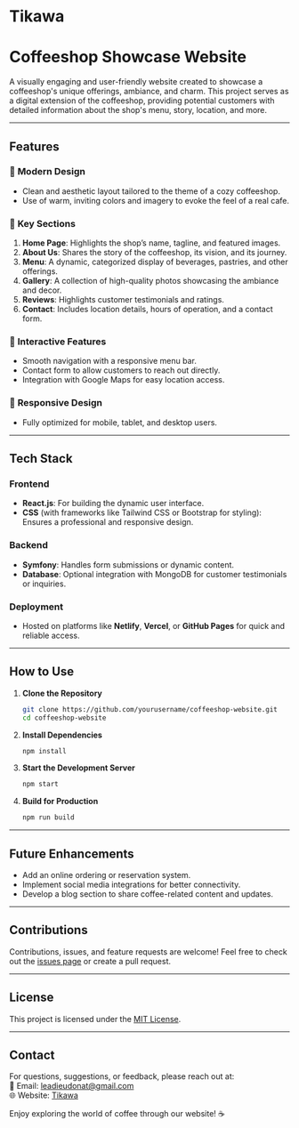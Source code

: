 # Tikawa

# **Coffeeshop Showcase Website**

A visually engaging and user-friendly website created to showcase a coffeeshop's unique offerings, ambiance, and charm. This project serves as a digital extension of the coffeeshop, providing potential customers with detailed information about the shop's menu, story, location, and more.

---

## **Features**

### 🎨 **Modern Design**
- Clean and aesthetic layout tailored to the theme of a cozy coffeeshop.
- Use of warm, inviting colors and imagery to evoke the feel of a real cafe.

### 📜 **Key Sections**
1. **Home Page**: Highlights the shop’s name, tagline, and featured images.
2. **About Us**: Shares the story of the coffeeshop, its vision, and its journey.
3. **Menu**: A dynamic, categorized display of beverages, pastries, and other offerings.
4. **Gallery**: A collection of high-quality photos showcasing the ambiance and decor.
5. **Reviews**: Highlights customer testimonials and ratings.
6. **Contact**: Includes location details, hours of operation, and a contact form.

### 🌟 **Interactive Features**
- Smooth navigation with a responsive menu bar.
- Contact form to allow customers to reach out directly.
- Integration with Google Maps for easy location access.

### 📱 **Responsive Design**
- Fully optimized for mobile, tablet, and desktop users.

---

## **Tech Stack**

### **Frontend**
- **React.js**: For building the dynamic user interface.
- **CSS** (with frameworks like Tailwind CSS or Bootstrap for styling): Ensures a professional and responsive design.

### **Backend**
- **Symfony**: Handles form submissions or dynamic content.
- **Database**: Optional integration with MongoDB for customer testimonials or inquiries.

### **Deployment**
- Hosted on platforms like **Netlify**, **Vercel**, or **GitHub Pages** for quick and reliable access.

---

## **How to Use**

1. **Clone the Repository**
   ```bash
   git clone https://github.com/yourusername/coffeeshop-website.git
   cd coffeeshop-website
   ```

2. **Install Dependencies**
   ```bash
   npm install
   ```

3. **Start the Development Server**
   ```bash
   npm start
   ```

4. **Build for Production**
   ```bash
   npm run build
   ```

---

## **Future Enhancements**
- Add an online ordering or reservation system.
- Implement social media integrations for better connectivity.
- Develop a blog section to share coffee-related content and updates.

---

## **Contributions**
Contributions, issues, and feature requests are welcome! Feel free to check out the [issues page](https://github.com/yourusername/coffeeshop-website/issues) or create a pull request.

---

## **License**
This project is licensed under the [MIT License](LICENSE).

---

## **Contact**
For questions, suggestions, or feedback, please reach out at:  
📧 Email: leadieudonat@gmail.com  
🌐 Website: [Tikawa](https://your-coffeeshop-link.com)  

Enjoy exploring the world of coffee through our website! ☕
